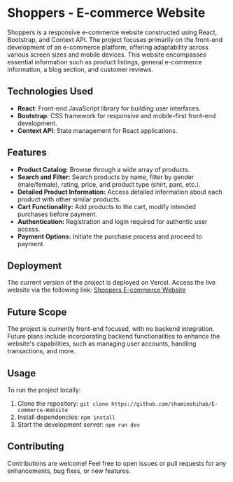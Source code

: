 # Shoppers - E-commerce Website

Shoppers is a responsive e-commerce website constructed using React, Bootstrap, and Context API. The project focuses primarily on the front-end development of an e-commerce platform, offering adaptability across various screen sizes and mobile devices. This website encompasses essential information such as product listings, general e-commerce information, a blog section, and customer reviews.

## Technologies Used

- **React**: Front-end JavaScript library for building user interfaces.
- **Bootstrap**: CSS framework for responsive and mobile-first front-end development.
- **Context API**: State management for React applications.

## Features

- **Product Catalog:** Browse through a wide array of products.
- **Search and Filter:** Search products by name, filter by gender (male/female), rating, price, and product type (shirt, pant, etc.).
- **Detailed Product Information:** Access detailed information about each product with other similar products.
- **Cart Functionality:** Add products to the cart, modify intended purchases before payment.
- **Authentication:** Registration and login required for authentic user access.
- **Payment Options:** Initiate the purchase process and proceed to payment.

## Deployment

The current version of the project is deployed on Vercel. Access the live website via the following link: [Shoppers E-commerce Website](https://e-commerce-website-nine-amber.vercel.app/)

## Future Scope

The project is currently front-end focused, with no backend integration. Future plans include incorporating backend functionalities to enhance the website's capabilities, such as managing user accounts, handling transactions, and more.

## Usage

To run the project locally:

1. Clone the repository: `git clone https://github.com/shamimshihab/E-commerce-Website`
2. Install dependencies: `npm install`
3. Start the development server: `npm run dev`

## Contributing

Contributions are welcome! Feel free to open issues or pull requests for any enhancements, bug fixes, or new features.
